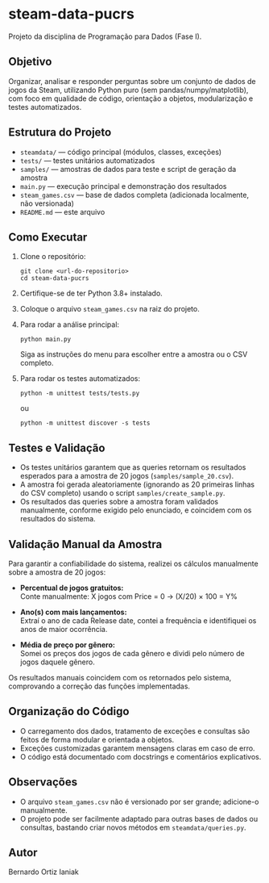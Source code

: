 # steam-data-pucrs

Projeto da disciplina de Programação para Dados (Fase I).

## Objetivo

Organizar, analisar e responder perguntas sobre um conjunto de dados de jogos da Steam, utilizando Python puro (sem pandas/numpy/matplotlib), com foco em qualidade de código, orientação a objetos, modularização e testes automatizados.

## Estrutura do Projeto

- `steamdata/` — código principal (módulos, classes, exceções)
- `tests/` — testes unitários automatizados
- `samples/` — amostras de dados para teste e script de geração da amostra
- `main.py` — execução principal e demonstração dos resultados
- `steam_games.csv` — base de dados completa (adicionada localmente, não versionada)
- `README.md` — este arquivo

## Como Executar

1. Clone o repositório:
	 ```
	 git clone <url-do-repositorio>
	 cd steam-data-pucrs
	 ```

2. Certifique-se de ter Python 3.8+ instalado.

3. Coloque o arquivo `steam_games.csv` na raiz do projeto.

4. Para rodar a análise principal:
	 ```
	 python main.py
	 ```
	 Siga as instruções do menu para escolher entre a amostra ou o CSV completo.

5. Para rodar os testes automatizados:
	 ```
	 python -m unittest tests/tests.py
	 ```
	 ou
	 ```
	 python -m unittest discover -s tests
	 ```

## Testes e Validação

- Os testes unitários garantem que as queries retornam os resultados esperados para a amostra de 20 jogos (`samples/sample_20.csv`).
- A amostra foi gerada aleatoriamente (ignorando as 20 primeiras linhas do CSV completo) usando o script `samples/create_sample.py`.
- Os resultados das queries sobre a amostra foram validados manualmente, conforme exigido pelo enunciado, e coincidem com os resultados do sistema.

## Validação Manual da Amostra

Para garantir a confiabilidade do sistema, realizei os cálculos manualmente sobre a amostra de 20 jogos:

- **Percentual de jogos gratuitos:**  
	Conte manualmente: X jogos com Price = 0 → (X/20) × 100 = Y%

- **Ano(s) com mais lançamentos:**  
	Extraí o ano de cada Release date, contei a frequência e identifiquei os anos de maior ocorrência.

- **Média de preço por gênero:**  
	Somei os preços dos jogos de cada gênero e dividi pelo número de jogos daquele gênero.

Os resultados manuais coincidem com os retornados pelo sistema, comprovando a correção das funções implementadas.

## Organização do Código

- O carregamento dos dados, tratamento de exceções e consultas são feitos de forma modular e orientada a objetos.
- Exceções customizadas garantem mensagens claras em caso de erro.
- O código está documentado com docstrings e comentários explicativos.

## Observações

- O arquivo `steam_games.csv` não é versionado por ser grande; adicione-o manualmente.
- O projeto pode ser facilmente adaptado para outras bases de dados ou consultas, bastando criar novos métodos em `steamdata/queries.py`.

## Autor

Bernardo Ortiz Ianiak
